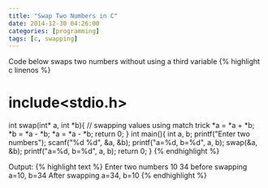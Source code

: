 ```yaml
---
title: "Swap Two Numbers in C"
date: 2014-12-30 04:26:00
categories: [programming]
tags: [c, swapping]
---
```


Code below swaps two numbers without using a third variable
{% highlight c linenos %}
# include<stdio.h>
int swap(int* a, int *b){
    // swapping values using match trick
	*a = *a + *b;
	*b = *a - *b;
	*a = *a - *b;
	return 0;
}
int main(){
    int a, b;
    printf("Enter two numbers");
    scanf("%d %d", &a, &b);
    printf("a=%d, b=%d", a, b);
    swap(&a, &b);
    printf("a=%d, b=%d", a, b);
    return 0;
}
{% endhighlight %}

Output:
{% highlight text %}
Enter two numbers
10 34
before swapping a=10, b=34
After swapping a=34, b=10
{% endhighlight %}

